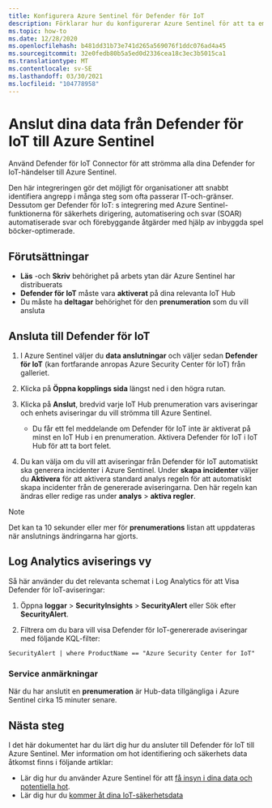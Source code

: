 ```yaml
---
title: Konfigurera Azure Sentinel för Defender för IoT
description: Förklarar hur du konfigurerar Azure Sentinel för att ta emot data från din Defender for IoT-lösning.
ms.topic: how-to
ms.date: 12/28/2020
ms.openlocfilehash: b481dd31b73e741d265a569076f1ddc076ad4a45
ms.sourcegitcommit: 32e0fedb80b5a5ed0d2336cea18c3ec3b5015ca1
ms.translationtype: MT
ms.contentlocale: sv-SE
ms.lasthandoff: 03/30/2021
ms.locfileid: "104778958"
---
```

# <a name="connect-your-data-from-defender-for-iot-to-azure-sentinel"></a>Anslut dina data från Defender för IoT till Azure Sentinel 

Använd Defender för IoT Connector för att strömma alla dina Defender for IoT-händelser till Azure Sentinel. 

Den här integreringen gör det möjligt för organisationer att snabbt identifiera angrepp i många steg som ofta passerar IT-och-gränser. Dessutom ger Defender för IoT: s integrering med Azure Sentinel-funktionerna för säkerhets dirigering, automatisering och svar (SOAR) automatiserade svar och förebyggande åtgärder med hjälp av inbyggda spel böcker-optimerade. 

## <a name="prerequisites"></a>Förutsättningar

- **Läs** -och **Skriv** behörighet på arbets ytan där Azure Sentinel har distribuerats
- **Defender för IoT** måste vara **aktiverat** på dina relevanta IoT Hub
- Du måste ha **deltagar** behörighet för den **prenumeration** som du vill ansluta

## <a name="connect-to-defender-for-iot"></a>Ansluta till Defender för IoT

1. I Azure Sentinel väljer du **data anslutningar** och väljer sedan **Defender för IoT** (kan fortfarande anropas Azure Security Center för IoT) från galleriet.

1. Klicka på **Öppna kopplings sida** längst ned i den högra rutan.

1. Klicka på **Anslut**, bredvid varje IoT Hub prenumeration vars aviseringar och enhets aviseringar du vill strömma till Azure Sentinel.
    - Du får ett fel meddelande om Defender för IoT inte är aktiverat på minst en IoT Hub i en prenumeration. Aktivera Defender för IoT i IoT Hub för att ta bort felet.

1. Du kan välja om du vill att aviseringar från Defender för IoT automatiskt ska generera incidenter i Azure Sentinel. Under **skapa incidenter** väljer du **Aktivera** för att aktivera standard analys regeln för att automatiskt skapa incidenter från de genererade aviseringarna. Den här regeln kan ändras eller redige ras under **analys**  >  **aktiva regler**.

> [!NOTE]
> Det kan ta 10 sekunder eller mer för **prenumerations** listan att uppdateras när anslutnings ändringarna har gjorts. 

## <a name="log-analytics-alert-view"></a>Log Analytics aviserings vy

Så här använder du det relevanta schemat i Log Analytics för att Visa Defender för IoT-aviseringar:

1. Öppna **loggar**  >  **SecurityInsights**  >  **SecurityAlert** eller Sök efter **SecurityAlert**.

1. Filtrera om du bara vill visa Defender för IoT-genererade aviseringar med följande KQL-filter:

```kusto
SecurityAlert | where ProductName == "Azure Security Center for IoT"
```

### <a name="service-notes"></a>Service anmärkningar

När du har anslutit en **prenumeration** är Hub-data tillgängliga i Azure Sentinel cirka 15 minuter senare.

## <a name="next-steps"></a>Nästa steg

I det här dokumentet har du lärt dig hur du ansluter till Defender för IoT till Azure Sentinel. Mer information om hot identifiering och säkerhets data åtkomst finns i följande artiklar:

- Lär dig hur du använder Azure Sentinel för att [få insyn i dina data och potentiella hot](../sentinel/quickstart-get-visibility.md).
- Lär dig hur du [kommer åt dina IoT-säkerhetsdata](how-to-security-data-access.md)